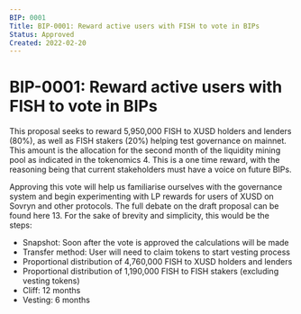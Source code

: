 ```yaml
---
BIP: 0001
Title: BIP-0001: Reward active users with FISH to vote in BIPs
Status: Approved
Created: 2022-02-20
---
```


# BIP-0001: Reward active users with FISH to vote in BIPs

This proposal seeks to reward 5,950,000 FISH to XUSD holders and lenders (80%), as well as FISH stakers (20%) helping test governance on mainnet. This amount is the allocation for the second month of the liquidity mining pool as indicated in the tokenomics 4. This is a one time reward, with the reasoning being that current stakeholders must have a voice on future BIPs.

Approving this vote will help us familiarise ourselves with the governance system and begin experimenting with LP rewards for users of XUSD on Sovryn and other protocols. The full debate on the draft proposal can be found here 13. For the sake of brevity and simplicity, this would be the steps:

- Snapshot: Soon after the vote is approved the calculations will be made
- Transfer method: User will need to claim tokens to start vesting process
- Proportional distribution of 4,760,000 FISH to XUSD holders and lenders
- Proportional distribution of 1,190,000 FISH to FISH stakers (excluding vesting tokens)
- Cliff: 12 months
- Vesting: 6 months
